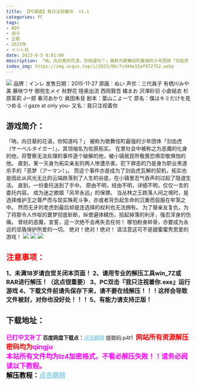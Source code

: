 ```yaml
---
title: 【PC硬盘】我只注视着你  v1.1
categories: PC
tags:
- ADV
- 战斗
- 正剧
- 2015年
- インレ社
date: 2023-8-5 8:01:00
description: 「呐，向日葵的花语，你知道吗？」被称为歌舞伎町最强的少年团体「剑齿虎（サーベルタイガー）」，其领袖名为佐原拓实。在里社会中被称之为恶魔的化身的他，将警察无法处理的事件逐个破解的他，被小镇居民所敬畏恐惧崇敬惧怕的他。直到，某一天身为拓实亲友的两人惨遭杀害。犯下罪恶的乃是身为职业黑道杀手的「恶梦（アーマン）」。而这个事件亦是成为了剑齿虎瓦解的契机，拓实也是因此从风光无比的云端跌落到了人生的谷底，在小镇里忍气吞声的过起了隐退生活。
index_img: https://img.acgus.top/i/2023/08/7cd44e15af072752.webp
---
```

![](https://img.acgus.top/i/2023/08/7cd44e15af072752.webp)
品牌：インレ
发售日期：2015-11-27
原画：ぬい
声优：三代眞子 有栖川みや美 藤咲ウサ 御苑生メイ 秋野花 陸奥出流 西岡賢吾 橘まお 沢澤砂羽 小倉結衣 杉原茉莉 J一郎 春河あかり 眞田朱音
剧本：葉山こよーて
原名：僕はキミだけを見つめる -I gaze at only you-
又名：我只注视着你

## 游戏简介：
「呐，向日葵的花语，你知道吗？」
被称为歌舞伎町最强的少年团体「剑齿虎（サーベルタイガー）」，其领袖名为佐原拓实。
在里社会中被称之为恶魔的化身的他，将警察无法处理的事件逐个破解的他，被小镇居民所敬畏恐惧崇敬惧怕的他。
直到，某一天身为拓实亲友的两人惨遭杀害。犯下罪恶的乃是身为职业黑道杀手的「恶梦（アーマン）」。
而这个事件亦是成为了剑齿虎瓦解的契机，拓实也是因此从风光无比的云端跌落到了人生的谷底，在小镇里忍气吞声的过起了隐退生活。
直到，一份委托送到了手中。
原由不明，经由不明，详细不明，仅仅一言的委托内容。
成为迷之歌姬「风早永远」的保镖。
当丛林之王跌落人间之境时，是选择维护王之尊严而与现实殊死斗争，亦或者背负起生命的沉重而屈服在牢笼之中。
然而无牙的老虎到最后却是连选择的权利也无法拥有。
为了替亲友复仇，为了将那令人作呕的噩梦彻底斩断，纵使遍体鳞伤，拾起掉落的利牙，强忍浑身的伤痛。
曾经的恶魔，宣誓，这一次绝不会再失去任何！
哪怕粉身碎骨，亦要成为永远的坚盾保护所爱的一切。
绝对！绝对！绝对！
请注意这可不是甜蜜蜜秀恩爱的游戏！
![](https://img.acgus.top/i/2023/08/8aee54a044072800.webp)
![](https://img.acgus.top/i/2023/08/b9d9908db7072757.webp)
![](https://img.acgus.top/i/2023/08/1b34d9ccb9072755.webp)





## <font color=#FF0000 >注意事项：</font>
<font size=3><b>1、未满18岁请自觉关闭本页面！
2、请用专业的解压工具win_7Z或RAR进行解压！（这点很重要）
3、PC双击『我只注视着你.exe』运行游戏
4、下载文件前请先保存下来，请不要在线解压！！！这样会导致文件被封，对你也没好处！！！
5、有能力请支持正版！</b></font>

## 下载地址：
<font color=#FF00FF size=3><b>已打中文补丁</b></font>
<b>百度网盘下载点：</b><a href="https://pan.baidu.com/s/1z89kZV4eBHhqlDHVwwVS3g?pwd=p4t1" style="color: #87CEEB;"><b>点击跳转</b></a> 提取码:p4t1
<a style="padding: 0" href="https://post.qingju.org/AD/"><img style="max-width:100%" src="https://img.acgus.top/i/2024/07/478f689b8021d8d499ab43d21acf137a.gif" alt=""></a>
<b><font color=#FF0000 size=4>网站所有资源解压密码均为</b></font><b><font color=#FF00FF size=4>qingju</font><font color=#FF0000 ></font></b><br><b><font color=#FF00FF size=4>本站所有文件均为lz4加密格式，不看必解压失败！！请务必阅读以下教程。</b></font><br><b><font color=#000 size=4>解压教程：</b><a href="https://post.qingju.org/tutorial/000/" style="color: #87CEEB;"><b>点击跳转</b></a>
